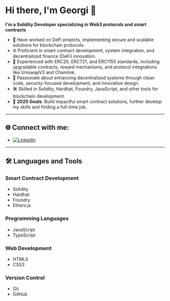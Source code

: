 # Hi there, I'm Georgi 👋  
**I'm a Solidity Developer specializing in Web3 protocols and smart contracts**  

- 🔭 Have worked on DeFi projects, implementing secure and scalable solutions for blockchain protocols.  
- 🌐 Proficient in smart contract development, system integration, and decentralized finance (DeFi) innovation.  
- 💼 Experienced with ERC20, ERC721, and ERC1155 standards, including upgradable contracts, reward mechanisms, and protocol integrations like UniswapV3 and Chainlink.  
- 🚀 Passionate about enhancing decentralized systems through clean code, security-focused development, and innovative design.  
- 🛠️ Skilled in Solidity, Hardhat, Foundry, JavaScript, and other tools for blockchain development.    
- 🥅 **2025 Goals**: Build impactful smart contract solutions, further develop my skills and finding a full-time job.  

---

## 🌐 Connect with me:   
- [![LinkedIn](https://img.shields.io/badge/-LinkedIn-blue?style=flat&logo=Linkedin&logoColor=white)](https://www.linkedin.com/in/georgi-p/)  

---

## 🛠️ **Languages and Tools**  

### **Smart Contract Development**  
- Solidity  
- Hardhat  
- Foundry  
- Ethers.js  

### **Programming Languages**  
- JavaScript 
- TypeScript  

### **Web Development**  
- HTML5  
- CSS3  

### **Version Control**  
- Git  
- GitHub  
